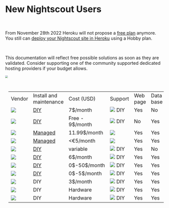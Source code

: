 # New Nightscout Users

</br>

From November 28th 2022 Heroku will not propose a [free plan](https://blog.heroku.com/next-chapter) anymore.  
You still can [deploy your Nightscout site in Heroku](../../vendors/heroku/new_user) using a Hobby plan.

</br>

This documentation will reflect free possible solutions as soon as they are validated.
Consider supporting one of the community supported dedicated hosting providers
if your budget allows.

<img src="../../img/WIP.png" style="zoom:50%;" align="center">

</br>

<table style="padding:10px">
    <tr>
        <td>Vendor</td>
        <td>Install and</br>maintenance</td>
    	<td>Cost (USD)</td>
        <td>Support</td>
        <td>Web page</td>
        <td>Data base</td>
        <td>Complexity</td>
    </tr>
    <tr>
        <td><a href="/vendors/heroku/new_user/"><img src="../../vendors/img/Heroku.png" align="center"></a></td>
        <td><a href="/vendors/heroku/new_user/">DIY</a></td>
    	<td>7$/month</td>
        <td><img src="../../vendors/img/Facebook.png"> DIY</td>
        <td>Yes</td>
        <td>No</td>
        <td>Medium</td>
    </tr>
    <tr>
        <td><a href="/vendors/heroku/new_user/#step-3-create-an-atlas-account"><img src="../../vendors/img/Atlas.png" align="center"></a></td>
        <td><a href="/vendors/heroku/new_user/#step-3-create-an-atlas-account">DIY</a></td>
    	<td>Free -</br>9$/month</td>
        <td><img src="../../vendors/img/Facebook.png"> DIY</td>
        <td>No</td>
        <td>Yes</td>
        <td>Medium</td>
    </tr>
    <tr>
        <td><a href="/vendors/T1Pal/new_user/"><img src="../../vendors/img/T1Pal.png" align="center"></a></td>
        <td><a href="/vendors/T1Pal/new_user/">Managed</a></td>
    	<td>11.99$/month</td>
        <td><img src="../../vendors/img/T1Pal.png" align="center"></td>
        <td>Yes</td>
        <td>Yes</td>
        <td>Low</td>
    </tr>
    <tr>
        <td><a href="/vendors/10BE/"><img src="../../vendors/img/10BE.png" align="center"></a></td>
        <td><a href="/vendors/10BE/">Managed</a></td>
    	<td>&lt;€5/month</td>
        <td><img src="../../vendors/img/10BE.png" align="center"></td>
        <td>Yes</td>
        <td>Yes</td>
        <td>Low</td>
    </tr>
    <tr>
        <td><a href="/vendors/azure/new_azure/"><img src="../../vendors/img/Azure.png" align="center"></a></td>
        <td><a href="/vendors/azure/new_azure/">DIY</a></td>
    	<td>variable</td>
        <td><img src="../../vendors/img/Facebook.png"> DIY</td>
        <td>Yes</td>
        <td>No</td>
        <td>High</td>
    </tr>
    <tr>
        <td><a href="/vendors/digitalocean/"><img src="../../vendors/img/DO.png" align="center"></a></td>
        <td><a href="/vendors/digitalocean/">DIY</a></td>
    	<td>6$/month</td>
        <td><img src="../../vendors/img/Facebook.png"> DIY</td>
        <td>Yes</td>
        <td>Yes</td>
        <td>High</td>
    </tr>
    <tr>
        <td><a href="/vendors/fly.io/"><img src="../../vendors/img/flyio-logo.png" align="center"></a></td>
        <td><a href="/vendors/fly.io/">DIY</a></td>
    	<td>0$-50$/month</td>
        <td><img src="../../vendors/img/Facebook.png"> DIY</td>
        <td>Yes</td>
        <td>Yes</td>
        <td>High</td>
    </tr>
    <tr>
        <td><a href="/vendors/railway.app/"><img src="../../vendors/img/railway-app-logo.png" align="center"></a></td>
        <td><a href="/vendors/railway.app/">DIY</a></td>
    	<td>0$-5$/month</td>
        <td><img src="../../vendors/img/Facebook.png"> DIY</td>
        <td>Yes</td>
        <td>Yes</td>
        <td>High</td>
    </tr>
    <tr>
        <td><img src="../../vendors/img/MVPS.png" align="center"></td>
        <td>DIY</td>
    	<td>3$/month</td>
        <td><img src="../../vendors/img/Facebook.png"> DIY</td>
        <td>Yes</td>
        <td>Yes</td>
        <td>High</td>
    </tr>
    <tr>
        <td><img src="../../vendors/img/RPi.png" align="center"></td>
        <td>DIY</td>
    	<td>Hardware</td>
        <td><img src="../../vendors/img/Facebook.png"> DIY</td>
        <td>Yes</td>
        <td>Yes</td>
        <td>High</td>
    </tr>
    <tr>
        <td><img src="../../vendors/img/Synology.png" align="center"></td>
        <td>DIY</td>
    	<td>Hardware</td>
        <td><img src="../../vendors/img/Facebook.png"> DIY</td>
        <td>Yes</td>
        <td>Yes</td>
        <td>High</td>
    </tr>
</table>








</br>

